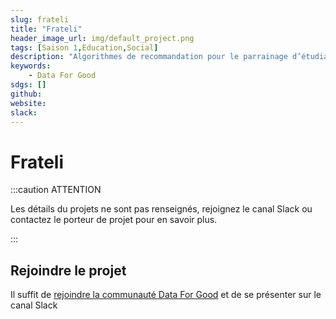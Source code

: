 ```yaml
---
slug: frateli
title: "Frateli"
header_image_url: img/default_project.png
tags: [Saison 1,Education,Social]
description: "Algorithmes de recommandation pour le parrainage d’étudiants."
keywords:
    - Data For Good
sdgs: []
github: 
website: 
slack: 
---
```


# Frateli

:::caution ATTENTION

Les détails du projets ne sont pas renseignés, rejoignez le canal Slack ou contactez le porteur de projet pour en savoir plus.

:::


## Rejoindre le projet
Il suffit de [rejoindre la communauté Data For Good](/join) et de se présenter sur le canal Slack 

